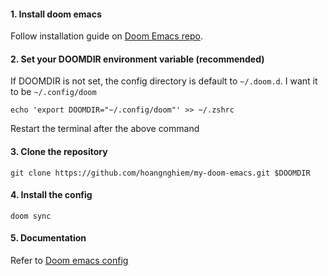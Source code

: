 #### 1. Install doom emacs

Follow installation guide on [Doom Emacs repo](https://github.com/doomemacs/doomemacs?tab=readme-ov-file#install).

#### 2. Set your DOOMDIR environment variable (recommended)

If DOOMDIR is not set, the config directory is default to `~/.doom.d`. I want it to be `~/.config/doom`

`echo 'export DOOMDIR="~/.config/doom"' >> ~/.zshrc`

Restart the terminal after the above command

#### 3. Clone the repository

`git clone https://github.com/hoangnghiem/my-doom-emacs.git $DOOMDIR`

#### 4. Install the config

`doom sync`

#### 5. Documentation

Refer to [Doom emacs config](config.org)
